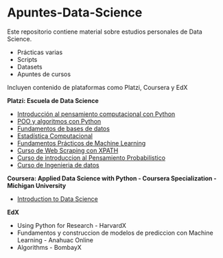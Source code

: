 # Apuntes-Data-Science

Este repositorio contiene material sobre estudios personales de Data Science. 

* Prácticas varias
* Scripts
* Datasets 
* Apuntes de cursos 

Incluyen contenido de plataformas como Platzi, Coursera y EdX

**Platzi: Escuela de Data Science**

* [Introducción al pensamiento computacional con Python](https://github.com/jmelendezgeo/Apuntes-Data-Science/tree/main/Escuela%20Data%20Science%20-%20Platzi/Introduccion%20al%20pensamiento%20computacional%20con%20Python)
* [POO y algoritmos con Python](https://github.com/jmelendezgeo/Apuntes-Data-Science/tree/main/Escuela%20Data%20Science%20-%20Platzi/POO%20y%20algoritmos%20Python)
* [Fundamentos de bases de datos](https://github.com/jmelendezgeo/Apuntes-Data-Science/tree/main/Escuela%20Data%20Science%20-%20Platzi/Fundamentos%20de%20bases%20de%20datos)
* [Estadística Computacional](https://github.com/jmelendezgeo/Apuntes-Data-Science/tree/main/Escuela%20Data%20Science%20-%20Platzi/Estadistica%20computacional%20python)
* [Fundamentos Prácticos de Machine Learning](https://github.com/jmelendezgeo/Apuntes-Data-Science/tree/main/Escuela%20Data%20Science%20-%20Platzi/Fundamentos%20practicos%20del%20machine%20learning)
* [Curso de Web Scraping con XPATH](https://github.com/jmelendezgeo/Apuntes-Data-Science/tree/main/Escuela%20Data%20Science%20-%20Platzi/Fundamentos%20de%20Web%20Scraping%20con%20Python%20y%20Xpath)
* [Curso de introduccion al Pensamiento Probabilistico](https://github.com/jmelendezgeo/Apuntes-Data-Science/tree/main/Escuela%20Data%20Science%20-%20Platzi/Introduccion%20al%20pensamiento%20probabilistico)
* [Curso de Ingenieria de datos](https://github.com/jmelendezgeo/Apuntes-Data-Science/tree/main/Escuela%20Data%20Science%20-%20Platzi/Curso%20de%20Ingenieria%20de%20datos)

**Coursera: Applied Data Science with Python - Coursera Specialization - Michigan University**
* [Introduction to Data Science](https://github.com/jmelendezgeo/Apuntes-Data-Science/tree/main/Applied%20Data%20Science%20with%20Python%20-%20Coursera%20Specialization%20/Introduction%20To%20Data%20Science)

**EdX**
* Using Python for Research - HarvardX
* Fundamentos y construccion de modelos de prediccion con Machine Learning - Anahuac Online 
* Algorithms - BombayX
